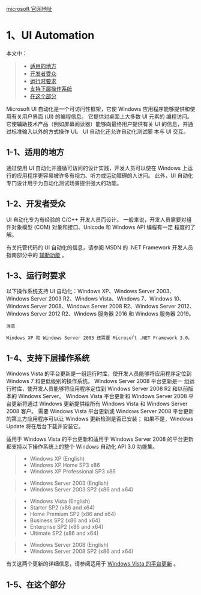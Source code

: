 [microsoft 官网地址](https://docs.microsoft.com/en-us/windows/win32/winauto/entry-uiauto-win32)

# 1、UI Automation

本文中：
> * [适用的地方](#1-1适用的地方)
> * [开发者受众](#1-2开发者受众)
> * [运行时要求](#1-3运行时要求)
> * [支持下层操作系统](#1-4支持下层操作系统)
> * [在这个部分](#1-5在这个部分)


Microsoft UI 自动化是一个可访问性框架，它使 Windows 应用程序能够提供和使用有关用户界面 (UI) 的编程信息。 它提供对桌面上大多数 UI 元素的
编程访问。 它使辅助技术产品（例如屏幕阅读器）能够向最终用户提供有关 UI 的信息，并通过标准输入以外的方式操作 UI。 UI 自动化还允许自动化测试脚
本与 UI 交互。
    
## 1-1、适用的地方

通过使用 UI 自动化并遵循可访问的设计实践，开发人员可以使在 Windows 上运行的应用程序更容易被许多有视力、听力或运动障碍的人访问。 此外，UI 
自动化专门设计用于为自动化测试场景提供强大的功能。
    
## 1-2、开发者受众

UI 自动化专为有经验的 C/C++ 开发人员而设计。 一般来说，开发人员需要对组件对象模型 (COM) 对象和接口、Unicode 和 Windows API 编程有一定
程度的了解。
    
有关托管代码的 UI 自动化的信息，请参阅 MSDN 的 .NET Framework 开发人员指南部分中的 [辅助功能](https://docs.microsoft.com/en-us/dotnet/framework/ui-automation/) 。

## 1-3、运行时要求

以下操作系统支持 UI 自动化：Windows XP、Windows Server 2003、Windows Server 2003 R2、Windows Vista、Windows 7、Windows 10、
Windows Server 2008、Windows Server 2008 R2、Windows Server 2012、Windows Server 2012 R2、Windows 服务器 2016 和 Windows 
服务器 2019。

    注意
    
    Windows XP 和 Windows Server 2003 还需要 Microsoft .NET Framework 3.0。

## 1-4、支持下层操作系统

Windows Vista 的平台更新是一组运行时库，使开发人员能够将应用程序定位到 Windows 7 和更低级别的操作系统。 Windows Server 2008 平台更新是一
组运行时库，使开发人员能够将应用程序定位到 Windows Server 2008 R2 和以前版本的 Windows Server。 Windows Vista 平台更新和 Windows 
Server 2008 平台更新将通过 Windows 更新提供给所有 Windows Vista 和 Windows Server 2008 客户。 需要 Windows Vista 平台更新或 Windows 
Server 2008 平台更新的第三方应用程序可以让 Windows 更新检测是否已安装； 如果不是，Windows Update 将在后台下载并安装它。

适用于 Windows Vista 的平台更新和适用于 Windows Server 2008 的平台更新都支持以下操作系统上的整个 Windows 自动化 API 3.0 功能集。

> * Windows XP (English)
> * Windows XP Home SP3 x86
> * Windows XP Professional SP3 x86

> * Windows Server 2003 (English)
> * Windows Server 2003 SP2 (x86 and x64)

> * Windows Vista (English)
> * Starter SP2 (x86 and x64)
> * Home Premium SP2 (x86 and x64)
> * Business SP2 (x86 and x64)
> * Enterprise SP2 (x86 and x64)
> * Ultimate SP2 (x86 and x64)

> * Windows Server 2008 (English)
> * Windows Server 2008 SP2 (x86 and x64)

有关这两个更新的详细信息，请参阅适用于 [Windows Vista 的平台更新](https://docs.microsoft.com/en-us/windows/win32/win7ip/platform-update-for-windows-vista-portal) 。

## 1-5、在这个部分
